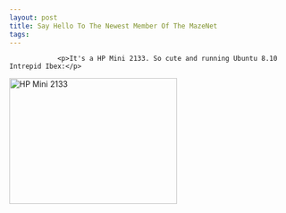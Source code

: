 ```yaml
---
layout: post
title: Say Hello To The Newest Member Of The MazeNet
tags:
---
```



                <p>It's a HP Mini 2133. So cute and running Ubuntu 8.10 Intrepid Ibex:</p>
<p><a href="/uploads/2008/12/mini2133.jpg"><img class="aligncenter size-medium wp-image-3611" title="HP Mini 2133" src="/uploads/2008/12/mini2133-300x225.jpg" alt="HP Mini 2133" width="300" height="225" /></a></p>
